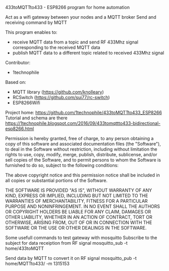 433toMQTTto433  - ESP8266 program for home automation 

   Act as a wifi gateway between your nodes and a MQTT broker
   Send and receiving command by MQTT
 
  This program enables to:
 - receive MQTT data from a topic and send RF 433Mhz signal corresponding to the received MQTT data
 - publish MQTT data to a different topic related to received 433Mhz signal

  Contributor:
  - 1technophile

  Based on:
  - MQTT library (https://github.com/knolleary)
  - RCSwitch (https://github.com/sui77/rc-switch)
  - ESP8266Wifi
  
  Project home: https://github.com/1technophile/433toMQTTto433_ESP8266
  Tutorial and schema are there https://1technophile.blogspot.com/2016/09/433tomqttto433-bidirectional-esp8266.html

Permission is hereby granted, free of charge, to any person obtaining a copy of this software 
and associated documentation files (the "Software"), to deal in the Software without restriction, 
including without limitation the rights to use, copy, modify, merge, publish, distribute, sublicense, 
and/or sell copies of the Software, and to permit persons to whom the Software is furnished to do so, 
subject to the following conditions:

The above copyright notice and this permission notice shall be included in all copies or substantial portions of the Software.

THE SOFTWARE IS PROVIDED "AS IS", WITHOUT WARRANTY OF ANY KIND, EXPRESS OR IMPLIED, INCLUDING BUT NOT LIMITED 
TO THE WARRANTIES OF MERCHANTABILITY, FITNESS FOR A PARTICULAR PURPOSE AND NONINFRINGEMENT. IN NO EVENT SHALL 
THE AUTHORS OR COPYRIGHT HOLDERS BE LIABLE FOR ANY CLAIM, DAMAGES OR OTHER LIABILITY, WHETHER IN AN ACTION OF 
CONTRACT, TORT OR OTHERWISE, ARISING FROM, OUT OF OR IN CONNECTION WITH THE SOFTWARE OR THE USE OR OTHER DEALINGS IN THE SOFTWARE.

Some usefull commands to test gateway with mosquitto
Subscribe to the subject for data receiption from RF signal
mosquitto_sub -t home/433toMQTT

Send data by MQTT to convert it on RF signal
mosquitto_pub -t home/MQTTto433/ -m 1315153
